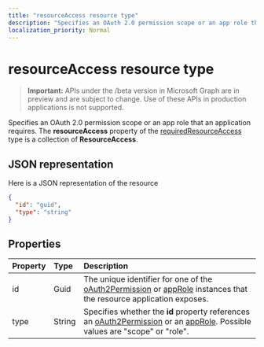 ```yaml
---
title: "resourceAccess resource type"
description: "Specifies an OAuth 2.0 permission scope or an app role that an application requires. The **resourceAccess** property of the requiredResourceAccess type is a collection of **ResourceAccess**."
localization_priority: Normal
---
```


# resourceAccess resource type

> **Important:** APIs under the /beta version in Microsoft Graph are in preview and are subject to change. Use of these APIs in production applications is not supported.

Specifies an OAuth 2.0 permission scope or an app role that an application requires. The **resourceAccess** property of the [requiredResourceAccess](requiredresourceaccess.md) type is a collection of **ResourceAccess**.


## JSON representation

Here is a JSON representation of the resource

<!-- {
  "blockType": "resource",
  "optionalProperties": [

  ],
  "@odata.type": "microsoft.graph.resourceAccess"
}-->

```json
{
  "id": "guid",
  "type": "string"
}

```
## Properties
| Property	   | Type	|Description|
|:---------------|:--------|:----------|
|id|Guid|The unique identifier for one of the [oAuth2Permission](oauth2permission.md) or [appRole](approle.md) instances that the resource application exposes.|
|type|String|Specifies whether the **id** property references an [oAuth2Permission](oauth2permission.md) or an [appRole](approle.md). Possible values are "scope" or "role".|

<!-- uuid: 8fcb5dbc-d5aa-4681-8e31-b001d5168d79
2015-10-25 14:57:30 UTC -->
<!-- {
  "type": "#page.annotation",
  "description": "resourceAccess resource",
  "keywords": "",
  "section": "documentation",
  "tocPath": ""
}-->
